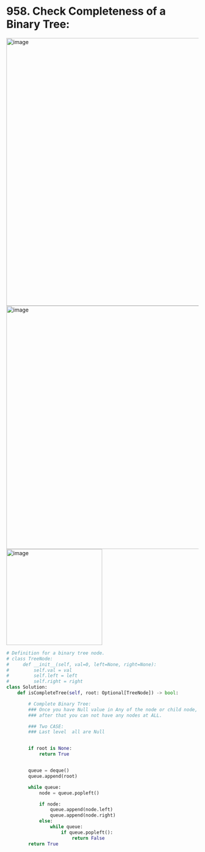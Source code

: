 # 958. Check Completeness of a Binary Tree:

<img width="700" alt="image" src="https://github.com/jatinbhutka/LeetCode-2022/assets/35987583/1fd7d0a9-1e73-4749-a244-eb32e1eeac67">
<img width="636" alt="image" src="https://github.com/jatinbhutka/LeetCode-2022/assets/35987583/6de3d9fe-2769-4cb7-a2b5-a255c365e7d2">
<img width="251" alt="image" src="https://github.com/jatinbhutka/LeetCode-2022/assets/35987583/9f8e0793-3caa-40b2-8eac-b2e4a5f2a951">


```python
# Definition for a binary tree node.
# class TreeNode:
#     def __init__(self, val=0, left=None, right=None):
#         self.val = val
#         self.left = left
#         self.right = right
class Solution:
    def isCompleteTree(self, root: Optional[TreeNode]) -> bool:

        # Complete Binary Tree:
        ### Once you have Null value in Any of the node or child node,
        ### after that you can not have any nodes at ALL.

        ### Two CASE:
        ### Last level  all are Null


        if root is None:
            return True


        queue = deque()
        queue.append(root)

        while queue:
            node = queue.popleft()

            if node:
                queue.append(node.left)
                queue.append(node.right)
            else:
                while queue:
                    if queue.popleft():
                        return False
        return True
```

